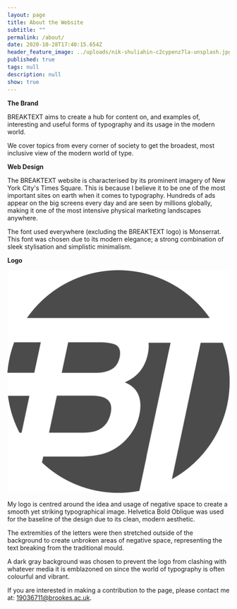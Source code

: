 ```yaml
---
layout: page
title: About the Website
subtitle: ""
permalink: /about/
date: 2020-10-28T17:40:15.654Z
header_feature_image: ../uploads/nik-shuliahin-c2cypenz7la-unsplash.jpg
published: true
tags: null
description: null
show: true
---
```

**The Brand**

BREAKTEXT aims to create a hub for content on, and examples of, interesting and useful forms of typography and its usage in the modern world. 

We cover topics from every corner of society to get the broadest, most inclusive view of the modern world of type. 

**Web Design**

The BREAKTEXT website is characterised by its prominent imagery of New York City's Times Square. This is because I believe it to be one of the most important sites on earth when it comes to typography. Hundreds of ads appear on the big screens every day and are seen by millions globally, making it one of the most intensive physical marketing landscapes anywhere. 

The font used everywhere (excluding the BREAKTEXT logo) is Monserrat. This font was chosen due to its modern elegance; a strong combination of sleek stylisation and simplistic minimalism. 

**Logo**

![The BREAKTEXT Logo.](../uploads/btfavicon.png "The BREAKTEXT Logo.")

My logo is centred around the idea and usage of negative space to create a smooth yet striking typographical image. Helvetica Bold Oblique was used for the baseline of the design due to its clean, modern aesthetic. 

The extremities of the letters were then stretched outside of the background to create unbroken areas of negative space, representing the text breaking from the traditional mould.

A dark gray background was chosen to prevent the logo from clashing with whatever media it is emblazoned on since the world of typography is often colourful and vibrant. 

If you are interested in making a contribution to the page, please contact me at: 19036711@brookes.ac.uk.